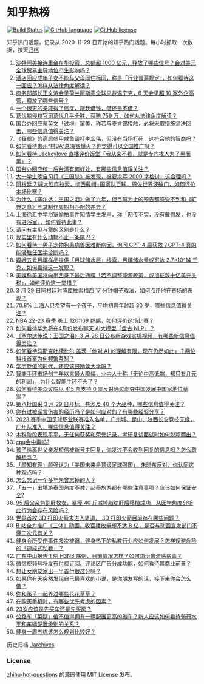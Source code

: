 # 知乎热榜
[![Build Status](https://github.com/ToWeLong/zhihu-hot-questions/workflows/CI/badge.svg)](https://github.com/ToWeLong/zhihu-hot-questions/actions)
[![GitHub language](https://img.shields.io/badge/language-golang-orange.svg)](https://golang.org/)
[![GitHub license](https://img.shields.io/github/license/ToWeLong/zhihu-hot-questions)](https://github.com/ToWeLong/zhihu-hot-questions/blob/main/LICENSE)

知乎热门话题，记录从 2020-11-29 日开始的知乎热门话题。每小时抓取一次数据，按天[归档](./archives)

<!-- BEGIN -->

1. [沙特阿美接连重金在华投资，总额超 1000 亿元，释放了哪些信号？会对美元全球贸易主导地位产生影响吗？](https://www.zhihu.com/question/592364559)
1. [酒店回应成年子女不能与父母同住标间，称是「行业普遍规定」，如何看待这一回应？怎样从法律角度解读？](https://www.zhihu.com/question/592498525)
1. [商务部部长王文涛会见荷兰阿斯麦全球总裁温宁克，6 天会见超 10 家外企高管，释放了哪些信号？](https://www.zhihu.com/question/592426290)
1. [一个很穷的亲戚得了癌症，跟我借钱，借还是不借？](https://www.zhihu.com/question/592123413)
1. [葛优躺侵权官司葛优几乎全胜，获赔 759 万，如何从法律角度解读？](https://www.zhihu.com/question/592359777)
1. [国台办回应蔡英文「过境」窜美，称若与麦肯锡接触，必将采取措施坚决回击，哪些信息值得关注？](https://www.zhihu.com/question/592521345)
1. [《狂飙》的高启盛用咸鱼殴打李宏伟，但没有当场打死，这符合他的智商吗？](https://www.zhihu.com/question/591977325)
1. [如何看待贵州“村BA”总决赛爆火？你觉得可以全国推广吗？](https://www.zhihu.com/question/592084413)
1. [如何看待 Jackeylove 直播评价饭堂「我从来不看，就是专门找人为了黑而黑」？](https://www.zhihu.com/question/592325421)
1. [国台办回应统一后台湾有何好处，有哪些信息值得关注？](https://www.zhihu.com/question/592525621)
1. [大一学生晚自习打《三国杀》被发现，被要求写 2000 字检讨，这合理吗？](https://www.zhihu.com/question/588782512)
1. [阿根廷 7 球大胜库拉索，梅西戴帽+国家队百球，恩佐世界波破门，如何评价本场比赛？](https://www.zhihu.com/question/592511895)
1. [为什么《塞尔达：王国之泪》做了六年，但目前为止的预告都感受不到和《旷野之息》与其制作周期相匹配的差异？](https://www.zhihu.com/question/591093839)
1. [上海徐汇中学浴室偷拍事件知情学生发声，称「网传不实，没有戴假发，也没有进浴室」，如何看待此事？](https://www.zhihu.com/question/592318389)
1. [请问有主见与犟的区别是什么？](https://www.zhihu.com/question/44835903)
1. [现实里有什么动物不止一条尾巴？](https://www.zhihu.com/question/592250023)
1. [如何看待一男子宠物狗患病兽医难断病因，询问 GPT-4 后获救？GPT-4 真的能够胜任医学诊断吗？](https://www.zhihu.com/question/592511373)
1. [嫦娥五号月壤样品提供「月球储水层」线索，月壤储水量或可达 2.7×10^14 千克，如何看待这一发现？](https://www.zhihu.com/question/592506317)
1. [美媒称美国将向墨西哥下最后通牒「若不调整能源政策，或加征数十亿美元关税」，如何评价这一举措？](https://www.zhihu.com/question/592336647)
1. [3 月 29 日阿根廷对阵库拉索梅西 17 分钟帽子戏法，如何点评他在赛场的表现？](https://www.zhihu.com/question/592510593)
1. [70.8% 上海人只希望有一个孩子，平均初育年龄超 30 岁，哪些信息值得关注？](https://www.zhihu.com/question/592311327)
1. [NBA 22-23 赛季 勇士 120:109 鹈鹕，如何评价这场比赛？](https://www.zhihu.com/question/592519457)
1. [如何看待华为将在4月份发布聊天 AI大模型「盘古 NLP」？](https://www.zhihu.com/question/592257844)
1. [《塞尔达传说：王国之泪》3 月 28 日公布新游戏实机视频，有哪些新信息值得关注？](https://www.zhihu.com/question/592419514)
1. [如何看待马斯克吐槽比尔·盖茨「他对 AI 的理解有限，现在仍然如此」？两位科技首富为何频繁互怼？](https://www.zhihu.com/question/592319410)
1. [学历贬值的时代，还应该鼓励读大学吗？](https://www.zhihu.com/question/591675226)
1. [智能手环市场创三年以来最大降幅，业内人士称「无论中高低端，都只有几元的利润」，为什么智能手环不火了？](https://www.zhihu.com/question/591453471)
1. [如何看待美众议院以 415 票支持 0 票反对通过剥夺中国发展中国家地位草案？](https://www.zhihu.com/question/592519097)
1. [第八批国采 3 月 29 日开标，共涉及 40 个大品种，哪些信息值得关注？](https://www.zhihu.com/question/592508964)
1. [你有过被谣言伤害的经历吗？是如何应对的？有哪些经验分享？](https://www.zhihu.com/question/591501750)
1. [2023 赛季中国足球职业联赛准入名单，广州城、昆山、陕西长安竞技无缘，广州队准入，哪些信息值得关注？](https://www.zhihu.com/question/592515397)
1. [本科阶段表现平平，无任何获奖和荣誉记录，考研复试面试时如何脱颖而出？](https://www.zhihu.com/question/590157274)
1. [cpu会中毒吗?](https://www.zhihu.com/question/590413535)
1. [孩子给离世父亲发短信被新号主回复，你发过不会收到回复的信息吗？怎么疏解想念？](https://www.zhihu.com/question/592331462)
1. [「颜知有理」颜强认为「美国未来是顶级足球强国」，朱晓东反对，你认同这种观点吗？](https://www.zhihu.com/question/592227783)
1. [怎么忘记一个多年未曾忘掉的人？](https://www.zhihu.com/question/591965969)
1. [「五一」出境游泰国热度不减，赴泰旅游都有哪些注意事项？应该如何保证安全?](https://www.zhihu.com/question/592528335)
1. [95 后父亲为割肝救女，暴瘦 40 斤减掉脂肪肝后移植成功，从医学角度分析此行为会存在风险吗？](https://www.zhihu.com/question/592114502)
1. [世界首枚 3D 打印火箭未进入轨道， 3D 打印火箭目前存在哪些问题？](https://www.zhihu.com/question/591397511)
1. [B 站全力推广《三体》动画，收官播放量却不达 8 亿，是否与动画宣发部门不懂二次元有关？](https://www.zhihu.com/question/591794642)
1. [健身会所受伤事件多次被曝，健身热下的私教行业应如何发展？怎样规避危险的「速成式私教」？](https://www.zhihu.com/question/591995433)
1. [广东中山报告 1 例 H3N8 病例，目前情况怎样？如何防治禽流感病毒？](https://www.zhihu.com/question/592498258)
1. [微信视频号将发布付费订阅、评论区广告分成功能，如何看待其商业前景？](https://www.zhihu.com/question/592450451)
1. [想让女朋友家出一半首付很过分吗？](https://www.zhihu.com/question/590976310)
1. [如果你有天突然发现自己最喜欢的小说，是你朋友写的话，接下来你会怎么做？](https://www.zhihu.com/question/586155490)
1. [你和孩子一起养过哪些花花草草？](https://www.zhihu.com/question/589885947)
1. [在购买手机时，有哪些优先考虑的因素？](https://www.zhihu.com/question/586724636)
1. [23岁应该是先买车还是先买房？](https://www.zhihu.com/question/592401828)
1. [公路车「菜腿」值不值得拥有一辆配置更高的碳车？新人应该如何看待骑行水平和车辆配置级别的关系？](https://www.zhihu.com/question/592005944)
1. [健身一周五练该怎么规划比较好？](https://www.zhihu.com/question/590793811)

<!-- END -->

历史归档 [./archives](./archives)


### License
[zhihu-hot-questions](https://github.com/towelong/zhihu-hot-questions) 的源码使用 MIT License 发布。